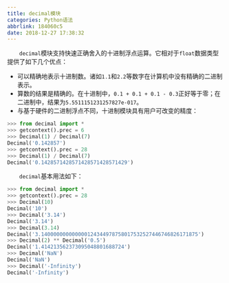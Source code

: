 ```yaml
---
title: decimal模块
categories: Python语法
abbrlink: 184060c5
date: 2018-12-27 17:38:32
---
```

&emsp;&emsp;`decimal`模块支持快速正确舍入的十进制浮点运算。它相对于`float`数据类型提供了如下几个优点：<!--more-->

- 可以精确地表示十进制数。诸如`1.1`和`2.2`等数字在计算机中没有精确的二进制表示。
- 算数的结果是精确的。在十进制中，`0.1 + 0.1 + 0.1 - 0.3`正好等于零；在二进制中，结果为`5.5511151231257827e-017`。
- 与基于硬件的二进制浮点不同，十进制模块具有用户可改变的精度：

``` python
>>> from decimal import *
>>> getcontext().prec = 6
>>> Decimal(1) / Decimal(7)
Decimal('0.142857')
>>> getcontext().prec = 28
>>> Decimal(1) / Decimal(7)
Decimal('0.1428571428571428571428571429')
```

&emsp;&emsp;`decimal`基本用法如下：

``` python
>>> from decimal import *
>>> getcontext().prec = 28
>>> Decimal(10)
Decimal('10')
>>> Decimal('3.14')
Decimal('3.14')
>>> Decimal(3.14)
Decimal('3.140000000000000124344978758017532527446746826171875')
>>> Decimal(2) ** Decimal('0.5')
Decimal('1.414213562373095048801688724')
>>> Decimal('NaN')
Decimal('NaN')
>>> Decimal('-Infinity')
Decimal('-Infinity')
```